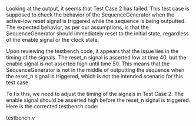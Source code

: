 Looking at the output, it seems that Test Case 2 has failed. This test case is supposed to check the behavior of the SequenceGenerator when the active-low reset signal is triggered while the sequence is being outputted. The expected behavior, as per our assumptions, is that the SequenceGenerator should immediately reset to the initial state, regardless of the enable signal or the clock state.

Upon reviewing the testbench code, it appears that the issue lies in the timing of the signals. The reset_n signal is asserted low at time 40, but the enable signal is not asserted high until time 50. This means that the SequenceGenerator is not in the middle of outputting the sequence when the reset_n signal is triggered, which is not the intended scenario for this test case.

To fix this, we need to adjust the timing of the signals in Test Case 2. The enable signal should be asserted high before the reset_n signal is triggered. Here is the corrected testbench code:

testbench.v
